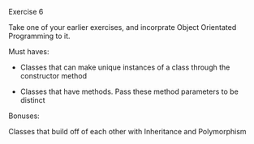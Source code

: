 Exercise 6

Take one of your earlier exercises, and incorprate Object Orientated Programming to it.

Must haves:

- Classes that can make unique instances of a class through the constructor method

- Classes that have methods. Pass these method parameters to be distinct

Bonuses:

Classes that build off of each other with Inheritance and Polymorphism